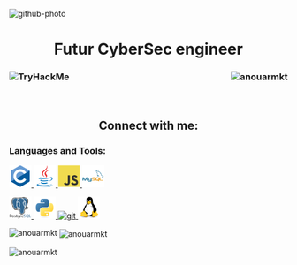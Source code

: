 ![github-photo](https://user-images.githubusercontent.com/83381574/220211149-0afc706a-2af2-4aab-b0d1-60546a3b5409.gif)


<h1 align="center">Futur CyberSec engineer</h1>



<h3 align="right"> <img src="https://komarev.com/ghpvc/?username=anouarmkt&label=Profile%20views&color=0e75b6&style=flat" alt="anouarmkt" />
   
   <img align="left" src="https://tryhackme-badges.s3.amazonaws.com/anouarmkt.png" alt="TryHackMe">

<p align="left"> <a href="https://twitter.com/" target="blank"><img src="https://img.shields.io/twitter/follow/?logo=twitter&style=for-the-badge" alt="" /></a> </p>

<h2 align="center">Connect with me:</h2>


<h3 align="left">Languages and Tools:</h3>
<p align="left"> <a href="https://www.cprogramming.com/" target="_blank" rel="noreferrer"> <img src="https://raw.githubusercontent.com/devicons/devicon/master/icons/c/c-original.svg" alt="c" width="40" height="40"/> </a> <a href="https://www.java.com" target="_blank" rel="noreferrer"> <img src="https://raw.githubusercontent.com/devicons/devicon/master/icons/java/java-original.svg" alt="java" width="40" height="40"/> </a> <a href="https://developer.mozilla.org/en-US/docs/Web/JavaScript" target="_blank" rel="noreferrer"> <img src="https://raw.githubusercontent.com/devicons/devicon/master/icons/javascript/javascript-original.svg" alt="javascript" width="40" height="40"/> </a> <a href="https://www.mysql.com/" target="_blank" rel="noreferrer"> <img src="https://raw.githubusercontent.com/devicons/devicon/master/icons/mysql/mysql-original-wordmark.svg" alt="mysql" width="40" height="40"/> </a> </p>
<p align="left">
   <a href="https://www.postgresql.org" target="_blank" rel="noreferrer"> <img src="https://raw.githubusercontent.com/devicons/devicon/master/icons/postgresql/postgresql-original-wordmark.svg" alt="postgresql" width="40" height="40"/> </a> <a href="https://www.python.org" target="_blank" rel="noreferrer"> <img src="https://raw.githubusercontent.com/devicons/devicon/master/icons/python/python-original.svg" alt="python" width="40" height="40"/> </a>  <a href="https://git-scm.com/" target="_blank" rel="noreferrer"> <img src="https://www.vectorlogo.zone/logos/git-scm/git-scm-icon.svg" alt="git" width="40" height="40"/> </a> <a href="https://www.linux.org/" target="_blank" rel="noreferrer"> <img src="https://raw.githubusercontent.com/devicons/devicon/master/icons/linux/linux-original.svg" alt="linux" width="40" height="40"/> </a> 
</p>


<p><img align="left" src="https://github-readme-stats.vercel.app/api/top-langs?username=anouarmkt&show_icons=true&locale=en&layout=compact" alt="anouarmkt" /></p>

<p>&nbsp;<img align="center" src="https://github-readme-stats.vercel.app/api?username=anouarmkt&show_icons=true&locale=en" alt="anouarmkt" /></p>

<p><img align="center" src="https://github-readme-streak-stats.herokuapp.com/?user=anouarmkt&" alt="anouarmkt" /></p>

